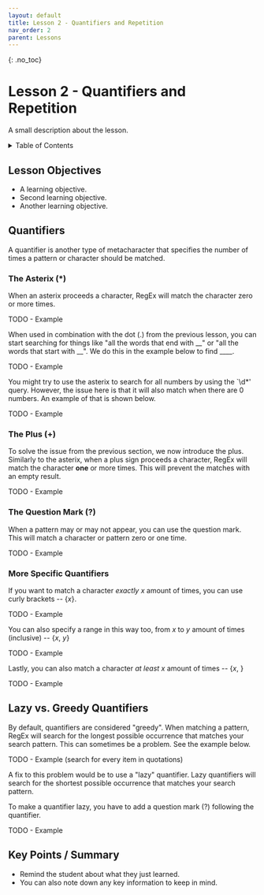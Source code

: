 ```yaml
---
layout: default
title: Lesson 2 - Quantifiers and Repetition
nav_order: 2
parent: Lessons
---
```


{: .no_toc}  
# Lesson 2 - Quantifiers and Repetition

A small description about the lesson.

<details markdown="block" class="toc">
  <summary>
    Table of Contents
  </summary>
  {: .text-delta }
- TOC
{:toc}
</details>

## Lesson Objectives
- A learning objective.
- Second learning objective.
- Another learning objective.

<!-- ## Lesson Video
The following video demonstrates each of the steps outlined below in text.

<iframe height="416" width="100%" allowfullscreen frameborder=0 src="https://echo360.ca/media/a65689c0-c35c-4f33-9c12-f0ac97883f54/public?autoplay=false&automute=false"></iframe>
[View original here.](https://echo360.ca/media/a65689c0-c35c-4f33-9c12-f0ac97883f54/public?autoplay=false&automute=false) -->

## Quantifiers

A quantifier is another type of metacharacter that specifies the number of times a pattern or character should be matched.

### The Asterix (*)

When an asterix proceeds a character, RegEx will match the character zero or more times.

TODO - Example

When used in combination with the dot (.) from the previous lesson, you can start searching for things like "all the words that end with \_\_" or "all the words that start with \_\_". We do this in the example below to find \_\_\_\_.

TODO - Example

You might try to use the asterix to search for all numbers by using the `\d*' query. However, the issue here is that it will also match when there are 0 numbers. An example of that is shown below.

TODO - Example

### The Plus (+)

To solve the issue from the previous section, we now introduce the plus. Similarly to the asterix, when a plus sign proceeds a character, RegEx will match the character **one** or more times. This will prevent the matches with an empty result.

TODO - Example

### The Question Mark (?)

When a pattern may or may not appear, you can use the question mark. This will match a character or pattern zero or one time.

TODO - Example

### More Specific Quantifiers

If you want to match a character *exactly* *x* amount of times, you can use curly brackets -- {*x*}.

TODO - Example

You can also specify a range in this way too, from *x* to *y* amount of times (inclusive) -- {*x*, *y*}

TODO - Example  

Lastly, you can also match a character *at least* *x* amount of times -- {*x*, }

TODO - Example

## Lazy vs. Greedy Quantifiers

By default, quantifiers are considered "greedy". When matching a pattern, RegEx will search for the longest possible occurrence that matches your search pattern. This can sometimes be a problem. See the example below.

TODO - Example (search for every item in quotations)

A fix to this problem would be to use a "lazy" quantifier. Lazy quantifiers will search for the shortest possible occurrence that matches your search pattern.

To make a quantifier lazy, you have to add a question mark (?) following the quantifier.

TODO - Example

## Key Points / Summary

- Remind the student about what they just learned.
- You can also note down any key information to keep in mind.
